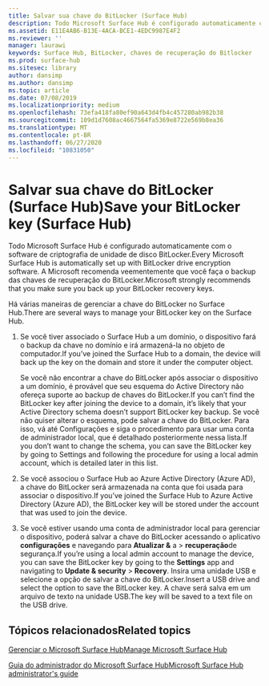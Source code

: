```yaml
---
title: Salvar sua chave do BitLocker (Surface Hub)
description: Todo Microsoft Surface Hub é configurado automaticamente com o software de criptografia de unidade de disco BitLocker. A Microsoft recomenda veementemente que você faça o backup das chaves de recuperação do BitLocker.
ms.assetid: E11E4AB6-B13E-4ACA-BCE1-4EDC9987E4F2
ms.reviewer: ''
manager: laurawi
keywords: Surface Hub, BitLocker, chaves de recuperação do Bitlocker
ms.prod: surface-hub
ms.sitesec: library
author: dansimp
ms.author: dansimp
ms.topic: article
ms.date: 07/08/2019
ms.localizationpriority: medium
ms.openlocfilehash: 73efa418fa80ef90a643d4fb4c457280ab982b38
ms.sourcegitcommit: 109d1d7608ac4667564fa5369e8722e569b8ea36
ms.translationtype: MT
ms.contentlocale: pt-BR
ms.lasthandoff: 06/27/2020
ms.locfileid: "10831050"
---
```

# <span data-ttu-id="42d9f-105">Salvar sua chave do BitLocker (Surface Hub)</span><span class="sxs-lookup"><span data-stu-id="42d9f-105">Save your BitLocker key (Surface Hub)</span></span>


<span data-ttu-id="42d9f-106">Todo Microsoft Surface Hub é configurado automaticamente com o software de criptografia de unidade de disco BitLocker.</span><span class="sxs-lookup"><span data-stu-id="42d9f-106">Every Microsoft Surface Hub is automatically set up with BitLocker drive encryption software.</span></span> <span data-ttu-id="42d9f-107">A Microsoft recomenda veementemente que você faça o backup das chaves de recuperação do BitLocker.</span><span class="sxs-lookup"><span data-stu-id="42d9f-107">Microsoft strongly recommends that you make sure you back up your BitLocker recovery keys.</span></span>

<span data-ttu-id="42d9f-108">Há várias maneiras de gerenciar a chave do BitLocker no Surface Hub.</span><span class="sxs-lookup"><span data-stu-id="42d9f-108">There are several ways to manage your BitLocker key on the Surface Hub.</span></span>

1.  <span data-ttu-id="42d9f-109">Se você tiver associado o Surface Hub a um domínio, o dispositivo fará o backup da chave no domínio e irá armazená-la no objeto de computador.</span><span class="sxs-lookup"><span data-stu-id="42d9f-109">If you’ve joined the Surface Hub to a domain, the device will back up the key on the domain and store it under the computer object.</span></span>

    <span data-ttu-id="42d9f-110">Se você não encontrar a chave do BitLocker após associar o dispositivo a um domínio, é provável que seu esquema do Active Directory não ofereça suporte ao backup de chaves do BitLocker.</span><span class="sxs-lookup"><span data-stu-id="42d9f-110">If you can’t find the BitLocker key after joining the device to a domain, it’s likely that your Active Directory schema doesn’t support BitLocker key backup.</span></span> <span data-ttu-id="42d9f-111">Se você não quiser alterar o esquema, pode salvar a chave do BitLocker. Para isso, vá até Configurações e siga o procedimento para usar uma conta de administrador local, que é detalhado posteriormente nessa lista.</span><span class="sxs-lookup"><span data-stu-id="42d9f-111">If you don’t want to change the schema, you can save the BitLocker key by going to Settings and following the procedure for using a local admin account, which is detailed later in this list.</span></span>

2.  <span data-ttu-id="42d9f-112">Se você associou o Surface Hub ao Azure Active Directory (Azure AD), a chave do BitLocker será armazenada na conta que foi usada para associar o dispositivo.</span><span class="sxs-lookup"><span data-stu-id="42d9f-112">If you’ve joined the Surface Hub to Azure Active Directory (Azure AD), the BitLocker key will be stored under the account that was used to join the device.</span></span>

3.  <span data-ttu-id="42d9f-113">Se você estiver usando uma conta de administrador local para gerenciar o dispositivo, poderá salvar a chave do BitLocker acessando o aplicativo **configurações** e navegando para **Atualizar &** a &gt; **recuperação**de segurança.</span><span class="sxs-lookup"><span data-stu-id="42d9f-113">If you’re using a local admin account to manage the device, you can save the BitLocker key by going to the **Settings** app and navigating to **Update & security** &gt; **Recovery**.</span></span> <span data-ttu-id="42d9f-114">Insira uma unidade USB e selecione a opção de salvar a chave do BitLocker.</span><span class="sxs-lookup"><span data-stu-id="42d9f-114">Insert a USB drive and select the option to save the BitLocker key.</span></span> <span data-ttu-id="42d9f-115">A chave será salva em um arquivo de texto na unidade USB.</span><span class="sxs-lookup"><span data-stu-id="42d9f-115">The key will be saved to a text file on the USB drive.</span></span>


## <span data-ttu-id="42d9f-116">Tópicos relacionados</span><span class="sxs-lookup"><span data-stu-id="42d9f-116">Related topics</span></span>

[<span data-ttu-id="42d9f-117">Gerenciar o Microsoft Surface Hub</span><span class="sxs-lookup"><span data-stu-id="42d9f-117">Manage Microsoft Surface Hub</span></span>](manage-surface-hub.md)

[<span data-ttu-id="42d9f-118">Guia do administrador do Microsoft Surface Hub</span><span class="sxs-lookup"><span data-stu-id="42d9f-118">Microsoft Surface Hub administrator's guide</span></span>](surface-hub-administrators-guide.md)

 

 





